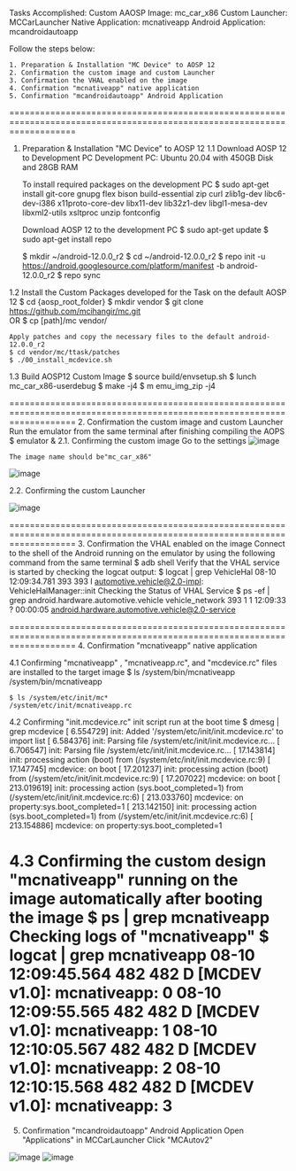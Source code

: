 Tasks Accomplished:
	Custom AAOSP Image: mc_car_x86
	Custom Launcher: MCCarLauncher
	Native Application: mcnativeapp
	Android Application: mcandroidautoapp

Follow the steps below: 

	1. Preparation & Installation "MC Device" to AOSP 12
	2. Confirmation the custom image and custom Launcher
	3. Confirmation the VHAL enabled on the image
	4. Confirmation "mcnativeapp" native application
	5. Confirmation "mcandroidautoapp" Android Application
=========================================================================================================================
1. Preparation & Installation "MC Device" to AOSP 12
1.1 Download AOSP 12 to Development PC
	Development PC: Ubuntu 20.04 with 450GB Disk and 28GB RAM

	To install required packages on the development PC
	$ sudo apt-get install git-core gnupg flex bison build-essential zip curl zlib1g-dev libc6-dev-i386 x11proto-core-dev libx11-dev lib32z1-dev libgl1-mesa-dev libxml2-utils xsltproc unzip fontconfig

	Download AOSP 12 to the development PC
	$ sudo apt-get update
	$ sudo apt-get install repo

	$ mkdir ~/android-12.0.0_r2
	$ cd ~/android-12.0.0_r2
	$ repo init -u https://android.googlesource.com/platform/manifest -b android-12.0.0_r2
	$ repo sync 

1.2 Install the Custom Packages developed for the Task on the default AOSP 12
	$ cd {aosp_root_folder} 
	$ mkdir vendor
	$ git clone https://github.com/mcihangir/mc.git   
	OR 
	$ cp [path]/mc vendor/

	Apply patches and copy the necessary files to the default android-12.0.0_r2
	$ cd vendor/mc/ttask/patches
	$ ./00_install_mcdevice.sh

1.3 Build AOSP12 Custom Image
	$ source build/envsetup.sh
	$ lunch mc_car_x86-userdebug
	$ make -j4
	$ m emu_img_zip -j4

=========================================================================================================================
2. Confirmation the custom image and custom Launcher
	Run the emulator from the same terminal after finishing compiling the AOPS
	$ emulator &
2.1. Confirming the custom image
	Go to the settings
	![image](https://github.com/user-attachments/assets/6a4a3145-dfdf-4306-a63a-12bb940d797d)

	The image name should be"mc_car_x86"
![image](https://github.com/user-attachments/assets/574bc3aa-d833-42b7-9a25-674dd7e4328e)

2.2. Confirming the custom Launcher

![image](https://github.com/user-attachments/assets/b9e980d0-150b-41bf-a47a-050fd5293275)

=========================================================================================================================
3. Confirmation the VHAL enabled on the image
	Connect to the shell of the Android running on the emulator by using the following command from the same terminal
	$ adb shell
	Verify that the VHAL service is started by checking the logcat output:
	$ logcat | grep VehicleHal
08-10 12:09:34.781   393   393 I automotive.vehicle@2.0-impl: VehicleHalManager::init
	Checking the Status of VHAL Service
	$ ps -ef | grep android.hardware.automotive.vehicle
vehicle_network 393    1 1 12:09:33 ?     00:00:05 android.hardware.automotive.vehicle@2.0-service

=========================================================================================================================
4. Confirmation "mcnativeapp" native application

4.1 Confirming "mcnativeapp" , "mcnativeapp.rc", and "mcdevice.rc" files are installed to the target image
	$ ls /system/bin/mcnativeapp
	/system/bin/mcnativeapp

	$ ls /system/etc/init/mc*
	/system/etc/init/mcnativeapp.rc

4.2 Confirming "init.mcdevice.rc" init script run at the boot time
	$ dmesg | grep mcdevice
[    6.554729] init: Added '/system/etc/init/init.mcdevice.rc' to import list
[    6.584376] init: Parsing file /system/etc/init/init.mcdevice.rc...
[    6.706547] init: Parsing file /system/etc/init/init.mcdevice.rc...
[   17.143814] init: processing action (boot) from (/system/etc/init/init.mcdevice.rc:9)
[   17.147745] mcdevice: on boot
[   17.201237] init: processing action (boot) from (/system/etc/init/init.mcdevice.rc:9)
[   17.207022] mcdevice: on boot
[  213.019619] init: processing action (sys.boot_completed=1) from (/system/etc/init/init.mcdevice.rc:6)
[  213.033760] mcdevice: on property:sys.boot_completed=1
[  213.142150] init: processing action (sys.boot_completed=1) from (/system/etc/init/init.mcdevice.rc:6)
[  213.154886] mcdevice: on property:sys.boot_completed=1

4.3 Confirming the custom design "mcnativeapp" running on the image automatically after booting the image
	$ ps | grep mcnativeapp
	Checking logs of "mcnativeapp" 
	$ logcat | grep mcnativeapp
08-10 12:09:45.564   482   482 D [MCDEV v1.0]: mcnativeapp: 0
08-10 12:09:55.565   482   482 D [MCDEV v1.0]: mcnativeapp: 1
08-10 12:10:05.567   482   482 D [MCDEV v1.0]: mcnativeapp: 2
08-10 12:10:15.568   482   482 D [MCDEV v1.0]: mcnativeapp: 3
=========================================================================================================================
5. Confirmation "mcandroidautoapp" Android Application
	Open "Applications" in MCCarLauncher
	Click "MCAutov2"
	
![image](https://github.com/user-attachments/assets/2fe76191-6561-4c9f-b2c4-954aa9a9ea1a)
![image](https://github.com/user-attachments/assets/aa90794b-d0fa-4652-8478-e61852273266)

